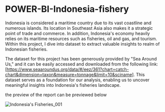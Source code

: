 # POWER-BI-Indonesia-fishery


Indonesia is considered a maritime country due to its vast coastline and numerous islands. Its location in Southeast Asia also makes it a strategic point of trade and commerce. In addition, Indonesia's economy heavily relies on its maritime resources such as fisheries, oil and gas, and tourism. Within this project, I dive into dataset to extract valuable insights to realm of Indonesian fisheries. 


The dataset for this project has been generously provided by "Sea Around Us," and it can be easily accessed and downloaded from the following link: [https://www.seaaroundus.org/data/#/eez/361?chart=catch-chart&dimension=taxon&measure=tonnage&limit=10&sciname]. This dataset serves as a foundation for our analysis, enabling us to uncover meaningful insights into Indonesia's fisheries landscape.


the preview of the report can be previewed below 

![Indonesia's Fisheries_001](https://github.com/MuhammadFakhrurradhi/POWER-BI-Indonesia-fishery/assets/131879017/5e88f610-7596-4e7b-8293-f07b20dc27cc)
